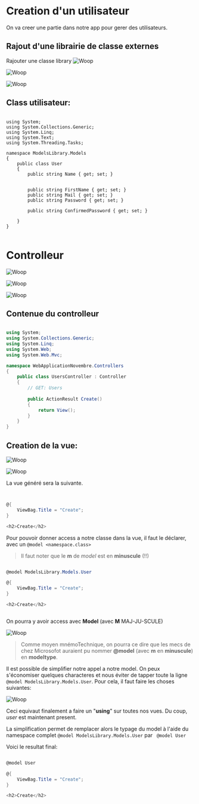 # Creation d'un utilisateur

On va creer une partie dans notre app pour gerer des utilisateurs.

## Rajout d'une librairie de classe externes


Rajouter une classe library
![Woop](/images/day2/02.01.png)


![Woop](/images/day2/02.02.png)

![Woop](/images/day2/02.03.png)

## Class utilisateur:

```Csharp

using System;
using System.Collections.Generic;
using System.Linq;
using System.Text;
using System.Threading.Tasks;

namespace ModelsLibrary.Models
{
    public class User
    {
        public string Name { get; set; }


        public string FirstName { get; set; }
        public string Mail { get; set; }
        public string Password { get; set; }
    
        public string ConfirmedPassword { get; set; }

    }
}


```

# Controlleur

![Woop](/images/day2/02.04.png)

![Woop](/images/day2/02.05.png)

![Woop](/images/day2/02.06.png)

## Contenue du controlleur

```csharp

using System;
using System.Collections.Generic;
using System.Linq;
using System.Web;
using System.Web.Mvc;

namespace WebApplicationNovembre.Controllers
{
    public class UsersController : Controller
    {
        // GET: Users
   
        public ActionResult Create()
        {
            return View();
        }
    }
}

```

## Creation de la vue:

![Woop](/images/day2/02.07_Utilisateur_vue.png)

![Woop](/images/day2/02.07_Utilisateur_vue2.png)

La vue généré sera la suivante.

```csharp


@{
    ViewBag.Title = "Create";
}

<h2>Create</h2>


```

Pour pouvoir donner access a notre classe dans la vue, il faut le déclarer, avec un ```@model <namespace.class>``` 

> Il faut noter que le **m** de *model* est en **minuscule** (!!)

```csharp

@model ModelsLibrary.Models.User

@{
    ViewBag.Title = "Create";
}

<h2>Create</h2>



```

On pourra y avoir access avec **Model** (avec **M**  MAJ-JU-SCULE)

![Woop](/images/day2/02.09.png)

> Comme moyen mnémoTechnique, on pourra ce dire que les mecs de chez Microsofot auraient pu nommer **@model** (avec **m** en **minuscule**) en **modeltype**.

Il est possible de simplifier notre appel a notre model. On peux s'économiser quelques characteres et nous éviter de tapper toute la ligne ```@model ModelsLibrary.Models.User```. Pour cela, il faut faire les choses suivantes:

![Woop](/images/day2/02.08.png)

Ceci equivaut finalement a faire un "**using**" sur toutes nos vues. Du coup, *user* est maintenant present.

La simplification permet de remplacer alors le typage du model à l'aide du namespace complet ```@model ModelsLibrary.Models.User``` par ``` @model User```

Voici le resultat final:

```csharp

@model User

@{
    ViewBag.Title = "Create";
}

<h2>Create</h2>



```